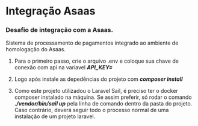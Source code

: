 # Integração Asaas

### Desafio de integração com a Asaas.

Sistema de processamento de pagamentos integrado ao ambiente de homologação do Asaas.


1. Para o primeiro passo, crie o arquivo .env e coloque sua chave de conexão com api na variavel ***API_KEY=***

2. Logo após instale as depedências do projeto com ***composer install***

3. Como este projeto utilizadou o Laravel Sail, é preciso ter o docker composer instalado na máquina. Se assim preferir, só rodar o comando ***./vendor/bin/sail up*** pela linha de comando dentro da pasta do projeto. Caso contrário, deverá seguir todo o processo normal de uma instalação de um projeto laravel.
